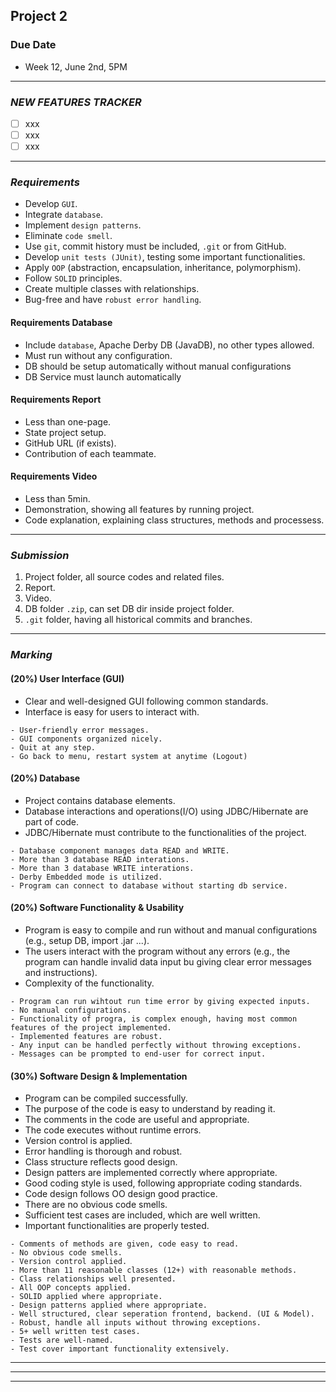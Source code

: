 ## __Project 2__
### Due Date
- Week 12, June 2nd, 5PM

--------------------------------------------------

### _NEW FEATURES TRACKER_
- [ ] xxx
- [ ] xxx
- [ ] xxx

--------------------------------------------------

### _Requirements_
- Develop `GUI`.
- Integrate `database`.
- Implement `design patterns`.
- Eliminate `code smell`.
- Use `git`, commit history must be included, `.git` or from GitHub.
- Develop `unit tests (JUnit)`, testing some important functionalities.
- Apply `OOP` (abstraction, encapsulation, inheritance, polymorphism).
- Follow `SOLID` principles.
- Create multiple classes with relationships.
- Bug-free and have `robust error handling`.

#### Requirements Database
- Include `database`, Apache Derby DB (JavaDB), no other types allowed.
- Must run without any configuration.
- DB should be setup automatically without manual configurations
- DB Service must launch automatically

#### Requirements Report
- Less than one-page.
- State project setup.
- GitHub URL (if exists).
- Contribution of each teammate.

#### Requirements Video
- Less than 5min.
- Demonstration, showing all features by running project.
- Code explanation, explaining class structures, methods and processess.

--------------------------------------------------

### _Submission_
1. Project folder, all source codes and related files.
2. Report.
3. Video.
4. DB folder `.zip`, can set DB dir inside project folder.
5. `.git` folder, having all historical commits and branches.

--------------------------------------------------

### _Marking_
#### __(20%) User Interface (GUI)__
- Clear and well-designed GUI following common standards.
- Interface is easy for users to interact with.
```
- User-friendly error messages.
- GUI components organized nicely.
- Quit at any step.
- Go back to menu, restart system at anytime (Logout)
```

#### __(20%) Database__
- Project contains database elements.
- Database interactions and operations(I/O) using JDBC/Hibernate are part of code.
- JDBC/Hibernate must contribute to the functionalities of the project.
```
- Database component manages data READ and WRITE.
- More than 3 database READ interations.
- More than 3 database WRITE interations.
- Derby Embedded mode is utilized.
- Program can connect to database without starting db service.
```

#### __(20%) Software Functionality & Usability__
- Program is easy to compile and run without and manual configurations (e.g., setup DB, import .jar ...).
- The users interact with the program without any errors (e.g., the program can handle invalid data input bu giving clear error messages and instructions).
- Complexity of the functionality.
```
- Program can run wihtout run time error by giving expected inputs.
- No manual configurations.
- Functionality of progra, is complex enough, having most common features of the project implemented.
- Implemented features are robust.
- Any input can be handled perfectly without throwing exceptions.
- Messages can be prompted to end-user for correct input.
```

#### __(30%) Software Design & Implementation__
- Program can be compiled successfully.
- The purpose of the code is easy to understand by reading it.
- The comments in the code are useful and appropriate.
- The code executes without runtime errors.
- Version control is applied.
- Error handling is thorough and robust.
- Class structure reflects good design.
- Design patters are implemented correctly where appropriate.
- Good coding style is used, following appropriate coding standards.
- Code design follows OO design good practice.
- There are no obvious code smells.
- Sufficient test cases are included, which are well written.
- Important functionalities are properly tested.
```
- Comments of methods are given, code easy to read.
- No obvious code smells.
- Version control applied.
- More than 11 reasonable classes (12+) with reasonable methods.
- Class relationships well presented.
- All OOP concepts applied.
- SOLID applied where appropriate.
- Design patterns applied where appropriate.
- Well structured, clear seperation frontend, backend. (UI & Model).
- Robust, handle all inputs without throwing exceptions.
- 5+ well written test cases.
- Tests are well-named.
- Test cover important functionality extensively.
```

--------------------------------------------------
--------------------------------------------------
--------------------------------------------------
